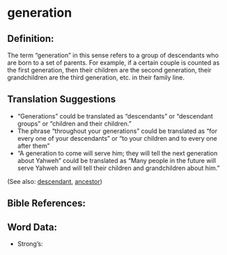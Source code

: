 # generation

## Definition:

The term “generation” in this sense refers to a group of descendants who are born to a set of parents. For example, if a certain couple is counted as the first generation, then their children are the second generation, their grandchildren are the third generation, etc. in their family line.

## Translation Suggestions

* “Generations” could be translated as “descendants” or “descendant groups” or “children and their children.”
* The phrase “throughout your generations” could be translated as “for every one of your descendants” or “to your children and to every one after them”
* “A generation to come will serve him; they will tell the next generation about Yahweh” could be translated as “Many people in the future will serve Yahweh and will tell their children and grandchildren about him.”

(See also: [descendant](../other/descendant.md), [ancestor](../other/ancestor.md))

## Bible References:



## Word Data:

* Strong’s: 
